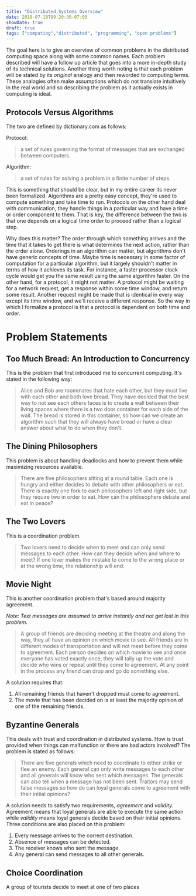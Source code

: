 ```yaml
---
title: "Distributed Systems Overview"
date: 2018-07-18T09:20:30-07:00
showDate: true
draft: true
tags: ["computing","distributed", "programming", "open problems"]
---
```

The goal here is to give an overview of common problems in the distributed computing space along with some common names.
Each problem described will have a follow up article that goes into a more in-depth study of its technical solutions.
Another thing worth noting is that each problem will be stated by its _original_ analogy and then reworded to computing terms.
These analogies often make assumptions which do not translate intuitively in the real world and so describing the problem as it actually exists in computing is ideal.

## Protocols Versus Algorithms
The two are defined by dictionary.com as follows:

Protocol: 
> a set of rules governing the format of messages that are exchanged between computers.

Algorithm: 
> a set of rules for solving a problem in a finite number of steps.

This is something that should be clear, but in my entire career its never been formalized.
Algorithms are a pretty easy concept, they're used to compute something and take time to run.
Protocols on the other hand deal with communication, they handle things in a particular way and have a time or order component to them.
That is key, the difference between the two is that one depends on a logical time order to proceed rather than a logical step.

Why does this matter?
The order through which something arrives and the time that it takes to get there is what determines the next action, rather than the order alone.
Orderings in an algorithm can matter, but algorithms don't have generic concepts of time.
Maybe time is necessary in some factor of computation for a particular algorithm, but it largely shouldn't matter in terms of how it achieves its task.
For instance, a faster processor clock cycle would get you the same result using the same algorithm faster.
On the other hand, for a protocol, it might not matter.
A protocol might be waiting for a network request, get a response within some time window, and return some result.
Another request might be made that is identical in every way except its time window, and we'll receive a different response.
So the way in which I formalize a protocol is that a protocol is dependent on both time and order.

# Problem Statements

## Too Much Bread: An Introduction to Concurrency

This is the problem that first introduced me to concurrent computing.
It's stated in the following way:

> Alice and Bob are roommates that hate each other, but they must live with each other and both love bread.
> They have decided that the best way to not see each others faces is to create a wall between their living spaces where there is a two door container for each side of the wall.
> The bread is stored in this container, so how can we create an algorithm such that they will always have bread or have a clear answer about what to do when they don't.

## The Dining Philosophers

This problem is about handling deadlocks and how to prevent them while maximizing resources available.

> There are five philosophers sitting at a round table.
> Each one is hungry and either decides to debate with other philosophers or eat.
> There is exactly one fork to each philosophers left and right side, but they require two in order to eat.
> How can the philosophers debate and eat in peace?

## The Two Lovers

This is a coordination problem.

> Two lovers need to decide when to meet and can only send messages to each other.
> How can they decide when and where to meet?
> If one lover makes the mistake to come to the wrong place or at the wrong time, the relationship will end.

## Movie Night

This is another coordination problem that's based around majority agreement.

_Note: Text messages are assumed to arrive instantly and not get lost in this problem._

> A group of friends are deciding meeting at the theatre and along the way, they all have an opinion on which movie to see.
> All friends are in different modes of transportation and will not meet before they come to agreement.
> Each person decides on which movie to see and once everyone has voted exactly once, they will tally up the vote and decide who wins or repeat until they come to agreement.
> At any point in the process any friend can drop and go do something else.

A solution requires that:

1. All remaining friends that haven't dropped must come to agreement.
2. The movie that has been decided on is at least the majority opinion of one of the remaining friends.

## Byzantine Generals

This deals with trust and coordination in distributed systems.
How is trust provided when things can malfunction or there are bad actors involved?
The problem is stated as follows:

> There are five generals which need to coordinate to either strike or flee an enemy.
> Each general can only write messages to each other and all generals will know who sent which messages.
> The generals can also tell when a message has not been sent.
> Traitors may send false messages so how do can loyal generals come to agreement with their initial opinions?

A solution needs to satisfy two requirements, _agreement_ and _validity_.
Agreement means that loyal generals are able to execute the same action while _validity_ means loyal generals decide based on their initial opinions.
Three conditions are also placed on this problem:

1. Every message arrives to the correct destination.
2. Absence of messages can be detected.
3. The receiver knows who sent the message.
4. Any general can send messages to all other generals.

## Choice Coordination

A group of tourists decide to meet at one of two places
